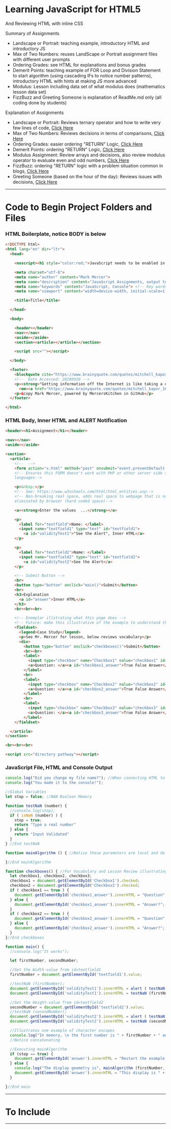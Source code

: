 # Learning JavaScript for HTML5
And Reviewing HTML with inline CSS

Summary of Assignments
- Landscape or Portrait: teaching example, introductory HTML and introductory JS
- Max of Two Numbers: reuses LandScape or Portrait assignment files with different user prompts
- Ordering Grades: see HTML for explanations and bonus grades
- Demerit Points: teaching example of FOR Loop and Division Statement to start algorithm (using cascading IFs to notice number patterns), introductory HTML with hints at making JS more advanced
- Modulus: Lesson including data set of what modulus does (mathematics lesson data set)
- FizzBuzz and Greeting Someone is explanation of ReadMe.md only (all coding done by students)

Explanation of Assignments
- Landscape or Portrait: Reviews ternary operator and how to write very few lines of code, <a href="https://github.com/MercersKitchen/Webpages-Sites/tree/master/JavaScript%20Lessons/UNDERCONSTRUCTION/ReadMe%20Explanations/LandScape%20or%20Portrait">Click Here</a>
- Max of Two Numbers: Reviews decisions in terms of comparisons, <a href="https://github.com/MercersKitchen/Webpages-Sites/tree/master/JavaScript%20Lessons/UNDERCONSTRUCTION/ReadMe%20Explanations/Max%20of%20Two%20Numbers">Click Here</a>
- Ordering Grades: easier ordering "RETURN" Logic, <a href="https://github.com/MercersKitchen/Webpages-Sites/tree/master/JavaScript%20Lessons/UNDERCONSTRUCTION/ReadMe%20Explanations/Ordering%20Grades">Click Here</a>
- Demerit Points: ordering "RETURN" Logic, <a href="https://github.com/MercersKitchen/Webpages-Sites/tree/master/JavaScript%20Lessons/UNDERCONSTRUCTION/ReadMe%20Explanations/Demerit%20Points">Click Here</a>
- Modulus Assignment: Review arrays and decisions, also review modulus operator to evaluate even and odd numbers, <a href="https://github.com/MercersKitchen/Webpages-Sites/tree/master/JavaScript%20Lessons/UNDERCONSTRUCTION/ReadMe%20Explanations/Modulus">Click Here</a>
- FizzBuzz: ordering "RETURN" logic with a problem situation common in blogs, <a href="https://github.com/MercersKitchen/Webpages-Sites/tree/master/JavaScript%20Lessons/UNDERCONSTRUCTION/ReadMe%20Explanations/FizzBuzz">Click Here</a>
- Greeting Someone (based on the hour of the day): Reviews issues with decisions, <a href="https://github.com/MercersKitchen/Webpages-Sites/tree/master/JavaScript%20Lessons/UNDERCONSTRUCTION/ReadMe%20Explanations/Greeting%20Someone">Click Here</a>

---

# Code to Begin Project Folders and Files

### HTML Boilerplate, notice BODY is below

```html
<!DOCTYPE html>
<html lang="en" dir="ltr">
  <head>

    <noscript><h1 style="color:red;">JavaScript needs to be enabled in Settings</h1></noscript> <!-- Checks browser settings for JavaScript -->

    <meta charset="utf-8">
    <meta name="author" content="Mark Mercer">
    <meta name="description" content="JavaScript Assignments, output to HTML and Console"> <!-- Webpage Description to poplulate search engines like Google-->
    <meta name="keywords" content="JavaScript, Console"> <!-- Key words for searching -->
    <meta name="viewport" content="width=device-width, initial-scale=1.0">

    <title>Title</title>

  </head>

  <body>

    <header></header>
    <nav></nav>
    <aside></aside>
    <section><article></article></section>

    <script src=""></script>

  </body>

  <footer>
    <blockquote cite="https://www.brainyquote.com/quotes/mitchell_kapor_163583">
    <!--  Date Accessed: 20180920 -->
    <p><strong>"Getting information off the Internet is like taking a drink from a firehose."</strong>
      <em><a href="https://www.brainyquote.com/quotes/mitchell_kapor_163583" target="_blank">- Michell Kapor</a></em></p>
    <p>&copy Mark Mercer, powered by MercersKitchen in GitHub</p>
  </footer>

</html>
```
### HTML Body, Inner HTML and ALERT Notification

```HTML
<header><h1>Assignment</h1></header>

<nav></nav>
<aside></aside>

<section>
  <article>
    <!--  -->
    <form action="x.html" method="post" onsubmit="event.preventDefault();">
    <!-- Ensures this FORM doesn't work with PHP or other server side scripting
    languages-->

    <p>&nbsp;</p>
    <!-- See: https://www.w3schools.com/html/html_entities.asp-->
    <!-- Non-breaking real space, adds real space to webpage that is not
    eliminated by browser (hard coded space)-->

    <a><strong>Enter the values  ...</strong></a>

    <p>
      <label for="textfield">Name: </label>
      <input name="textfield1" type="text" id="textfield1">
        <a id="validityTest1">"See the Alert", Inner HTML</a>
    </p>

    <p>
      <label for="textfield2">Name: </label>
      <input name="textfield2" type="text" id="textfield2">
        <a id="validityTest2">See the Alert</a>
    </p>

    <!-- Submit Button -->
    <br>
    <button type="button" onclick="main()">Submit</button>
    <br>
    <h3>Explanation
      <a id="answer">Inner HTML</a>
    </h3>
    <br><br><br>

    <!-- Exemplar illstrating what this page does -->
    <!-- Future: make this illustrative of the example to understand the problem -->
    <fieldset>
      <legend>Case Study</legend>
      <p>See Mr. Mercer for lesson, below reviews vocabulary</p>
      <div>
        <button type="button" onclick="checkboxes()">Submit</button>
        <br><br>
        <label>
          <input type="checkbox" name="Checkbox1" nalue="checkbox1" id="Checkbox1">
          <a>Question: </a><a id="checkbox1_answer">True False Answer</a>
        </label>
        <br>
        <label>
          <input type="checkbox" name="Checkbox2" nalue="checkbox2" id="Checkbox2">
          <a>Question: </a><a id="checkbox2_answer">True False Answer</a>
        </label>
        <br>
        <label>
          <input type="checkbox" name="Checkbox3" nalue="checkbox3" id="Checkbox3">
          <a>Question: </a><a id="checkbox3_answer">True False Answer</a>
        </label>
    </fieldset>

  </article>
</section>

<br><br><br>

<script src="directory pathway"></script>
```

### JavaScript File, HTML and Console Output

```JavaScript
console.log("Did you change my file name?"); //When connecting HTML to JavaScript
console.log("You made it to the console!");

//Global Variables
let stop = false; //NAN Boolean Memory

function testNaN (number) {
  //console.log(stop);
  if ( isNaN (number) ) {
    stop = true;
    return "Type a real number"
  } else {
    return "Input Validated"
  }
} //End testNaN

function mainAlgorithm () { //Notice these parameters are local and do not mix with "number" variable

}//End mainAlgorithm

function checkboxes() { //For Vocabulary and Lesson Review illustrating separate SUBMIT Button
  let checkbox1, checkbox2, checkbox3;
  checkbox1 = document.getElementById('Checkbox1').checked;
  checkbox2 = document.getElementById('Checkbox2').checked;
  if ( checkbox1 == true ) {
    document.getElementById('checkbox1_answer').innerHTML = "Question";
  } else {
    document.getElementById('checkbox1_answer').innerHTML = "Answer?";
  }
  if ( checkbox2 == true ) {
    document.getElementById('checkbox2_answer').innerHTML = "Question";
  } else {
    document.getElementById('checkbox2_answer').innerHTML = "Answer?";
  }
}//End checkboxes

function main() {
  //console.log("It works");

  let firstNumber, secondNumber;

  //Get the Width-value from id=textfield1
  firstNumber = document.getElementById('textfield1').value;

  //testNaN (firstNumber);
  document.getElementById('validityTest1').innerHTML = alert ( testNaN (firstNumber));
  document.getElementById('validityTest1').innerHTML = testNaN (firstNumber);

  //Get the Height-value from id=textfield2
  secondNumber = document.getElementById('textfield2').value;
  //testNaN (secondNumber);
  document.getElementById('validityTest2').innerHTML = alert ( testNaN (secondNumber));
  document.getElementById('validityTest2').innerHTML = testNaN (secondNumber);

  //Illustrates one example of character escapes
  console.log("In memory, \n the first number is " + firstNumber + " and \n the second number is " + secondNumber);
  //Notice concatenating

  //Executing mainAlgorithm
  if (stop == true) {
    document.getElementById('answer').innerHTML = "Restart the example, a width or height needs to be a number."
  } else {
    console.log("The display geometry is", mainAlgorithm (firstNumber, secondNumber) );
    document.getElementById('answer').innerHTML = "This display is " + mainAlgorithm (firstNumber, secondNumber);
  }

}//End main

```

---

# To Include


---

